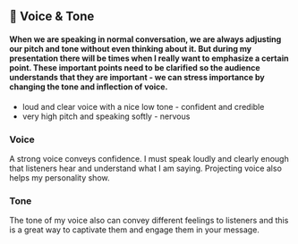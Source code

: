 ## 🌸 Voice & Tone

#### When we are speaking in normal conversation, we are always adjusting our pitch and tone without even thinking about it. But during my presentation there will be times when I really want to emphasize a certain point. These important points need to be clarified so the audience understands that they are important - we can stress importance by changing the tone and inflection of voice.  

- loud and clear voice with a nice low tone - confident and credible
- very high pitch and speaking softly - nervous

### Voice
A strong voice conveys confidence. I must speak loudly and clearly enough that listeners hear and understand what I am saying. Projecting voice also helps my personality show. 

### Tone
The tone of my voice also can convey different feelings to listeners and this is a great way to captivate them and engage them in your message. 
